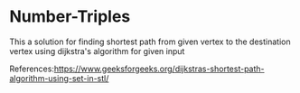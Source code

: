 # Number-Triples
This a solution for finding shortest path from given vertex to the destination vertex using dijkstra's algorithm
for given input

References:https://www.geeksforgeeks.org/dijkstras-shortest-path-algorithm-using-set-in-stl/
